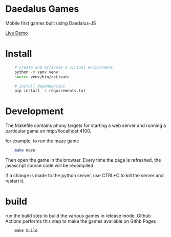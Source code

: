 
# Daedalus Games

Mobile first games built using Daedalus-JS

[Live Demo](https://nsetzer.github.io/daedalus-games/index.html)


# Install

```bash
	# create and activate a virtual environment
	python -m venv venv
	source venv/bin/activate

	# install dependencies
	pip install -r requirements.txt
```

# Development

The Makefile contains phony targets for starting a web server
and running a particular game on http://localhost:4100.

for example, to run the maze game

```bash
	make maze
```

Then open the game in the browser.
Every time the page is refreshed, the javascript source code will be recompiled

If a change is made to the python server, use CTRL+C to kill the server and restart it.


# build

run the build step to build the various games in release mode.
Github Actions performs this step to make the games available on Githb Pages

```
	make build
```
